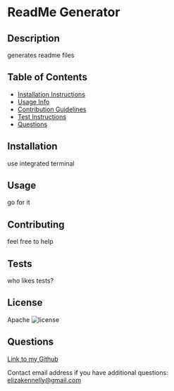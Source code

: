 
# ReadMe Generator 
## Description
generates readme files
## Table of Contents
* [Installation Instructions](#installation)
* [Usage Info](#usage)
* [Contribution Guidelines](#contributing)
* [Test Instructions](#tests)
* [Questions](#questions)

## Installation
use integrated terminal

## Usage 
go for it

## Contributing
feel free to help

## Tests
who likes tests?

## License
Apache
![license](https://img.shields.io/badge/license-Apache-ff69b4)

## Questions
[Link to my Github](https://github.com/ejkennelly)

Contact email address if you have additional questions: elizakennelly@gmail.com


